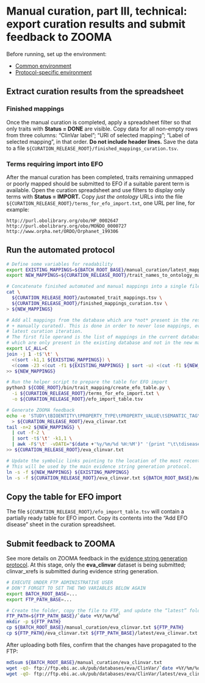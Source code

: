 # Manual curation, part III, technical: export curation results and submit feedback to ZOOMA

Before running, set up the environment:
* [Common environment](../environment.md)
* [Protocol-specific environment](README.md#setting-up-environment)

## Extract curation results from the spreadsheet

### Finished mappings
Once the manual curation is completed, apply a spreadsheet filter so that only traits with **Status = DONE** are visible. Copy data for all non-empty rows from three columns: “ClinVar label”; “URI of selected mapping”; “Label of selected mapping”, in that order. **Do not include header lines.** Save the data to a file `${CURATION_RELEASE_ROOT}/finished_mappings_curation.tsv`.

### Terms requiring import into EFO
After the manual curation has been completed, traits remaining unmapped or poorly mapped should be submitted to EFO if a suitable parent term is available. Open the curation spreadsheet and use filters to display only terms with **Status = IMPORT.** Copy _just the ontology_ URLs into the file `${CURATION_RELEASE_ROOT}/terms_for_efo_import.txt`, one URL per line, for example:
```
http://purl.obolibrary.org/obo/HP_0002647
http://purl.obolibrary.org/obo/MONDO_0000727
http://www.orpha.net/ORDO/Orphanet_199306
```

## Run the automated protocol

```bash
# Define some variables for readability
export EXISTING_MAPPINGS=${BATCH_ROOT_BASE}/manual_curation/latest_mappings.tsv
export NEW_MAPPINGS=${CURATION_RELEASE_ROOT}/trait_names_to_ontology_mappings.tsv

# Concatenate finished automated and manual mappings into a single file
cat \
  ${CURATION_RELEASE_ROOT}/automated_trait_mappings.tsv \
  ${CURATION_RELEASE_ROOT}/finished_mappings_curation.tsv \
> ${NEW_MAPPINGS}

# Add all mappings from the database which are *not* present in the results of the current curation iteration (automated
# + manually curated). This is done in order to never lose mappings, even if they are not present in ClinVar during the
# latest curation iteration.
# The first file operand is the list of mappings in the current database; and the second is the list of trait names
# which are only present in the existing database and not in the new mappings.
export LC_ALL=C
join -j 1 -t$'\t' \
  <(sort -k1,1 ${EXISTING_MAPPINGS}) \
  <(comm -23 <(cut -f1 ${EXISTING_MAPPINGS} | sort -u) <(cut -f1 ${NEW_MAPPINGS} | sort -u)) \
>> ${NEW_MAPPINGS}

# Run the helper script to prepare the table for EFO import
python3 ${CODE_ROOT}/bin/trait_mapping/create_efo_table.py \
  -i ${CURATION_RELEASE_ROOT}/terms_for_efo_import.txt \
  -o ${CURATION_RELEASE_ROOT}/efo_import_table.tsv

# Generate ZOOMA feedback
echo -e 'STUDY\tBIOENTITY\tPROPERTY_TYPE\tPROPERTY_VALUE\tSEMANTIC_TAG\tANNOTATOR\tANNOTATION_DATE' \
  > ${CURATION_RELEASE_ROOT}/eva_clinvar.txt
tail -n+2 ${NEW_MAPPINGS} \
  | cut -f-2 \
  | sort -t$'\t' -k1,1 \
  | awk -F$'\t' -vDATE="$(date +'%y/%m/%d %H:%M')" '{print "\t\tdisease\t" $1 "\t" $2 "\teva\t" DATE}' \
>> ${CURATION_RELEASE_ROOT}/eva_clinvar.txt

# Update the symbolic links pointing to the location of the most recent curation result and ZOOMA feedback dataset.
# This will be used by the main evidence string generation protocol.
ln -s -f ${NEW_MAPPINGS} ${EXISTING_MAPPINGS}
ln -s -f ${CURATION_RELEASE_ROOT}/eva_clinvar.txt ${BATCH_ROOT_BASE}/manual_curation/eva_clinvar.txt
```

## Copy the table for EFO import
The file `${CURATION_RELEASE_ROOT}/efo_import_table.tsv` will contain a partially ready table for EFO import. Copy its contents into the “Add EFO disease” sheet in the curation spreadsheet.

## Submit feedback to ZOOMA
See more details on ZOOMA feedback in the [evidence string generation protocol](../generate-evidence-strings.md#submit-feedback-to-zooma). At this stage, only the **eva_clinvar** dataset is being submitted; clinvar_xrefs is submitted during evidence string generation.

```bash
# EXECUTE UNDER FTP ADMINISTRATIVE USER
# DON'T FORGET TO SET THE TWO VARIABLES BELOW AGAIN
export BATCH_ROOT_BASE=...
export FTP_PATH_BASE=...

# Create the folder, copy the file to FTP, and update the “latest” folder
FTP_PATH=${FTP_PATH_BASE}/`date +%Y/%m/%d`
mkdir -p ${FTP_PATH}
cp ${BATCH_ROOT_BASE}/manual_curation/eva_clinvar.txt ${FTP_PATH}
cp ${FTP_PATH}/eva_clinvar.txt ${FTP_PATH_BASE}/latest/eva_clinvar.txt
```

After uploading both files, confirm that the changes have propagated to the FTP:
```bash
md5sum ${BATCH_ROOT_BASE}/manual_curation/eva_clinvar.txt
wget -qO- ftp://ftp.ebi.ac.uk/pub/databases/eva/ClinVar/`date +%Y/%m/%d`/eva_clinvar.txt | md5sum
wget -qO- ftp://ftp.ebi.ac.uk/pub/databases/eva/ClinVar/latest/eva_clinvar.txt | md5sum
```
